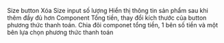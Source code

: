 Size button Xóa
Size input số lượng
Hiển thị thông tin sản phẩm sau khi thêm đầy đủ hơn
Component Tổng tiền, thay đổi kích thước của button phương thức thanh toán.
Chia đôi componet tổng tiền, 1 bên số tiền và một bên lựa chọn phương thức thanh toán
